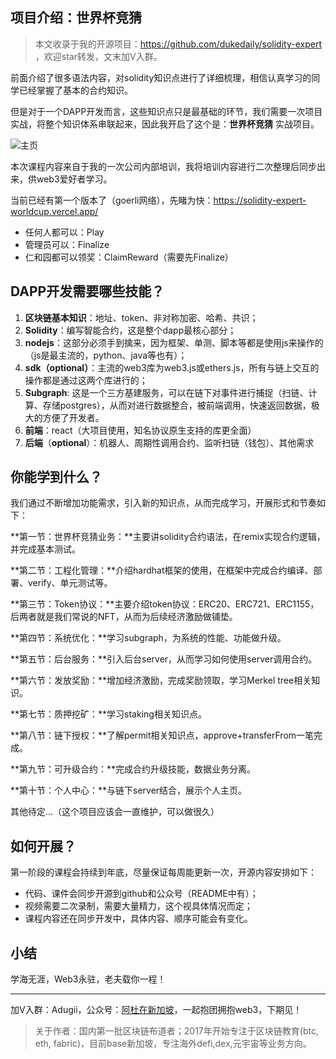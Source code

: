 ## 项目介绍：世界杯竞猜

> 本文收录于我的开源项目：https://github.com/dukedaily/solidity-expert ，欢迎star转发，文末加V入群。



前面介绍了很多语法内容，对solidity知识点进行了详细梳理，相信认真学习的同学已经掌握了基本的合约知识。

但是对于一个DAPP开发而言，这些知识点只是最基础的环节，我们需要一次项目实战，将整个知识体系串联起来，因此我开启了这个是：**世界杯竞猜** 实战项目。

![主页](assets/主页.png)

本次课程内容来自于我的一次公司内部培训，我将培训内容进行二次整理后同步出来，供web3爱好者学习。

当前已经有第一个版本了（goerli网络），先睹为快：https://solidity-expert-worldcup.vercel.app/

- 任何人都可以：Play
- 管理员可以：Finalize
- 仁和园都可以领奖：ClaimReward（需要先Finalize）



## DAPP开发需要哪些技能？

1. **区块链基本知识**：地址、token、非对称加密、哈希、共识；
2. **Solidity**：编写智能合约，这是整个dapp最核心部分；
3. **nodejs**：这部分必须手到擒来，因为框架、单测、脚本等都是使用js来操作的（js是最主流的，python、java等也有）；
4. **sdk（optional）**：主流的web3库为web3.js或ethers.js，所有与链上交互的操作都是通过这两个库进行的；
5. **Subgraph**: 这是一个三方基建服务，可以在链下对事件进行捕捉（扫链、计算、存储postgres），从而对进行数据整合，被前端调用，快速返回数据，极大的方便了开发者。
6. **前端**：react（大项目使用，知名协议原生支持的库更全面）
7. **后端**（**optional**）：机器人、周期性调用合约、监听扫链（钱包）、其他需求



## 你能学到什么？

我们通过不断增加功能需求，引入新的知识点，从而完成学习，开展形式和节奏如下：

**第一节：世界杯竞猜业务：**主要讲solidity合约语法，在remix实现合约逻辑，并完成基本测试。

**第二节：工程化管理：**介绍hardhat框架的使用，在框架中完成合约编译、部署、verify、单元测试等。

**第三节：Token协议：**主要介绍token协议：ERC20、ERC721、ERC1155，后两者就是我们常说的NFT，从而为后续经济激励做铺垫。

**第四节：系统优化：**学习subgraph，为系统的性能、功能做升级。

**第五节：后台服务：**引入后台server，从而学习如何使用server调用合约。

**第六节：发放奖励：**增加经济激励，完成奖励领取，学习Merkel tree相关知识。

**第七节：质押挖矿：**学习staking相关知识点。

**第八节：链下授权：**了解permit相关知识点，approve+transferFrom一笔完成。

**第九节：可升级合约：**完成合约升级技能，数据业务分离。

**第十节：个人中心：**与链下server结合，展示个人主页。

其他待定...（这个项目应该会一直维护，可以做很久）



## 如何开展？

第一阶段的课程会持续到年底，尽量保证每周能更新一次，开源内容安排如下：

- 代码、课件会同步开源到github和公众号（README中有）；
- 视频需要二次录制，需要大量精力，这个视具体情况而定；
- 课程内容还在同步开发中，具体内容、顺序可能会有变化。



## 小结

学海无涯，Web3永驻，老夫载你一程！



---

加V入群：Adugii，公众号：[阿杜在新加坡](https://mp.weixin.qq.com/s/kjBUa2JHCbOI_2UKmZxjJQ)，一起抱团拥抱web3，下期见！



> 关于作者：国内第一批区块链布道者；2017年开始专注于区块链教育(btc, eth, fabric)，目前base新加坡，专注海外defi,dex,元宇宙等业务方向。

